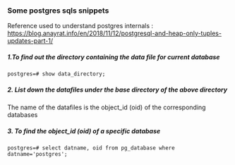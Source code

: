 ### Some postgres sqls snippets

Reference used to understand postgres internals : https://blog.anayrat.info/en/2018/11/12/postgresql-and-heap-only-tuples-updates-part-1/

##### 1.To find out the directory containing the data file for current database
```
postgres=# show data_directory;
```

##### 2. List down the datafiles under the base directory of the above directory
The name of the datafiles is the object_id (oid) of the corresponding databases

##### 3. To find the object_id (oid) of a specific database
```
postgres=# select datname, oid from pg_database where datname='postgres';
```
